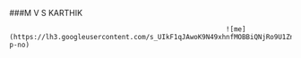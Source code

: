 

###M V S KARTHIK                                 

                                                          ![me](https://lh3.googleusercontent.com/s_UIkF1qJAwoK9N49xhnfMOBBiQNjRo9U1ZnqGEortU=s207-p-no)
